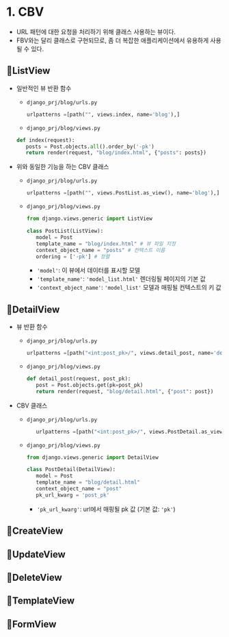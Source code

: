 # 1. CBV
- URL 패턴에 대한 요청을 처리하기 위해 클래스 사용하는 뷰이다.
- FBV와는 달리 클래스로 구현되므로, 좀 더 복잡한 애플리케이션에서 유용하게 사용될 수 있다.

## 📌ListView
- 일반적인 뷰 반환 함수
   - `django_prj/blog/urls.py`
      ```py
      urlpatterns =[path("", views.index, name='blog'),]
      ```
   - `django_prj/blog/views.py`
   ```py
   def index(request):
      posts = Post.objects.all().order_by('-pk')
      return render(request, "blog/index.html", {"posts": posts})
   ```

- 위와 동일한 기능을 하는 CBV 클래스
   - `django_prj/blog/urls.py`
      ```py
      urlpatterns =[path("", views.PostList.as_view(), name='blog'),]
      ```
   - `django_prj/blog/views.py`
      ```py
      from django.views.generic import ListView

      class PostList(ListView):
         model = Post
         template_name = "blog/index.html" # 뷰 파일 지정
         context_object_name = "posts" # 컨텍스트 이름 
         ordering = ['-pk'] # 정렬
      ```
      - `'model'`: 이 뷰에서 데이터를 표시할 모델
      - `'template_name'`: `'model_list.html'` 렌더링될 페이지의 기본 값
      - `'context_object_name'`: `'model_list'` 모델과 매핑될 컨텍스트의 키 값

## 📌DetailView
- 뷰 반환 함수
   - `django_prj/blog/urls.py`
      ```py
      urlpatterns =[path("<int:post_pk>/", views.detail_post, name='detail'),]
      ```
   - `django_prj/blog/views.py`
      ```py
      def detail_post(request, post_pk):
         post = Post.objects.get(pk=post_pk)
         return render(request, "blog/detail.html", {"post": post})
      ```

- CBV 클래스
   - `django_prj/blog/urls.py`
      ```py
         urlpatterns =[path("<int:post_pk>/", views.PostDetail.as_view(), name='detail'),]
      ```
   - `django_prj/blog/views.py`
      ```py
      from django.views.generic import DetailView
      
      class PostDetail(DetailView):
         model = Post
         template_name = "blog/detail.html"
         context_object_name = "post"
         pk_url_kwarg = 'post_pk'
      ```
      - `'pk_url_kwarg'`: url에서 매핑될 pk 값 (기본 값: `'pk'`)

## 📌CreateView
## 📌UpdateView
## 📌DeleteView
## 📌TemplateView
## 📌FormView